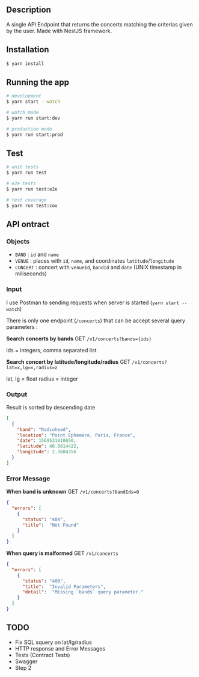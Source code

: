 ## Description

A single API Endpoint that returns the concerts matching the criterias given by the user.
Made with NestJS framework.

## Installation

```bash
$ yarn install
```

## Running the app

```bash
# development
$ yarn start --watch

# watch mode
$ yarn run start:dev

# production mode
$ yarn run start:prod
```

## Test

```bash
# unit tests
$ yarn run test

# e2e tests
$ yarn run test:e2e

# test coverage
$ yarn run test:cov
```

## API ontract

### Objects

- `BAND` : `id` and `name`
- `VENUE` : places with `id`, `name`, and coordinates `latitude`/`longitude`
- `CONCERT` : concert with `venueId`, `bandId` and `date` (UNIX timestamp in miliseconds)

### Input

I use Postman to sending requests when server is started (`yarn start --watch`)

There is only one endpoint (`/concerts`) that can be accept several query parameters :

**Search concerts by bands**
GET `/v1/concerts?bands={ids}`

ids = integers, comma separated list

**Search concert by latitude/longitude/radius**
GET `/v1/concerts?lat=x,lg=x,radius=z`

lat, lg = float
radius = integer

### Output

Result is sorted by descending date

```json
[
  {
    "band": "Radiohead",
    "location": "Point Ephémère, Paris, France",
    "date": 1569531810650,
    "latitude": 48.8814422,
    "longitude": 2.3684356
  }
]
```

### Error Message

**When band is unknown**
GET `/v1/concerts?bandIds=0`

```json
{
  "errors": [
    {
      "status": "404",
      "title":  "Not Found"
    }
  ]
}
```

**When query is malformed**
GET `/v1/concerts`

```json
{
  "errors": [
    {
      "status": "400",
      "title":  "Invalid Parameters",
      "detail":  "Missing `bands` query parameter."
    }
  ]
}
```

## TODO

- Fix SQL squery on lat/lg/radius
- HTTP response and Error Messages
- Tests (Contract Tests)
- Swagger
- Step 2